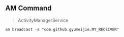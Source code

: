 ## AM Command
> ActivityManagerService

```shell
am broadcast -a "com.github.gyumeijie.MY_RECEIVER"
```
